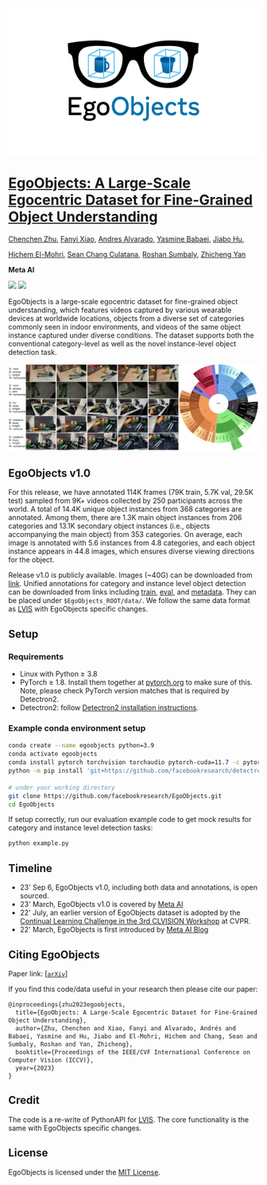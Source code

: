 <p align="center">
<img src="images/logo.png" height="300" align="center">
</p>

# [EgoObjects: A Large-Scale Egocentric Dataset for Fine-Grained Object Understanding](https://arxiv.org/abs/2309.08816)
[Chenchen Zhu](https://sites.google.com/andrew.cmu.edu/zcckernel), [Fanyi Xiao](https://fanyix.cs.ucdavis.edu/), [Andres Alvarado](https://www.linkedin.com/in/josecarlos12/), [Yasmine Babaei](https://www.linkedin.com/in/yasminebabaei/), [Jiabo Hu](https://www.linkedin.com/in/jiabo-hu-1321b1121/),

[Hichem El-Mohri](https://www.linkedin.com/in/hichem-elmohri/), [Sean Chang Culatana](https://ai.meta.com/people/sean-chang-culatana/), [Roshan Sumbaly](https://www.linkedin.com/in/rsumbaly/), [Zhicheng Yan](https://sites.google.com/view/zhicheng-yan)

**Meta AI**

<a href='https://github.com/facebookresearch/EgoObjects'><img src='https://img.shields.io/badge/Project-Page-Green'></a> <a href='https://arxiv.org/abs/2309.08816'><img src='https://img.shields.io/badge/Paper-Arxiv-red'></a>

EgoObjects is a large-scale egocentric dataset for fine-grained object understanding, which features videos captured by various wearable devices at worldwide locations, objects from a diverse set of categories commonly seen in indoor environments, and videos of the same object instance captured under diverse conditions. The dataset supports both the conventional category-level as well as the novel instance-level object detection task.

<img src="images/intro.png"/>

## EgoObjects v1.0

For this release, we have annotated 114K frames (79K train, 5.7K val, 29.5K test) sampled from 9K+ videos collected by 250 participants across the world. A total of 14.4K unique object instances from 368 categories are annotated. Among them, there are 1.3K main object instances from 206 categories and 13.1K secondary object instances (i.e., objects accompanying the main object) from 353 categories. On average, each image is annotated with 5.6 instances from 4.8 categories, and each object instance appears in 44.8 images, which ensures diverse viewing directions for the object. 

Release v1.0 is publicly available. Images (~40G) can be downloaded from [link](https://scontent-sjc3-1.xx.fbcdn.net/m1/v/t6/An8hVtaVFSLA4yMZFPktRgsXzMN0lbpzHWAXmD3nHmtOt0pV9u5aUW2XbTTDB2w4MgEFSWAjPz34t0chIVdMaGXDIBZ2xPGqicVHKcd1wMqEy76lMac.zip?ccb=10-5&oh=00_AfA0wAxSmMRo7uo21eBy76ABaMK84r36VWZ0faHb2M2SLA&oe=6503523E&_nc_sid=a7aa5b). Unified annotations for category and instance level object detection can be downloaded from links including [train](https://scontent-sjc3-1.xx.fbcdn.net/m1/v/t6/An-WS2mQvnrkM05xVRmd4NwzvUG42KxJV294Caeos-c0h8-XkxRyU9m4AdDvW5x9Sgxi4xHcXHkVkk0JyKtRZCmwCyw04Z-0ulrwQNAayOqnMvDkJvhL3nKJgtcUrA.json?ccb=10-5&oh=00_AfDkZYF6uVC8t6Mk_74ch_Y0y7r4HV8VpCMlyculohLogQ&oe=6500D9FC&_nc_sid=a7aa5b), [eval](https://scontent-sjc3-1.xx.fbcdn.net/m1/v/t6/An8ggk-BJQsp9pd3ra7o4f-xVlvsiNOzF7zrMHk124kuRtX_q5k3bMeO5t0LnG3LEEJuHLKZhKOYjQj7WB4dVnOtkTBG5cV4_9E4vv1KznH6Mt9SXAaTjbzJKrs.json?ccb=10-5&oh=00_AfDjh5CkzHUw57Axy86H-DQ7jFHy_a5l5x_8hTZ6CBGNjg&oe=6500CF45&_nc_sid=a7aa5b), and [metadata](https://scontent-sjc3-1.xx.fbcdn.net/m1/v/t6/An8K4G08lXqX2Om6ZxT8yc0w9oEoqNjimpfZSGFLENsvJ3xB4nuKak0A762P82rRnwptKSXdgwHQm1cdHgKqRu2tTsutxrPfiz_kApnl3AmOSQNiU2njLSlnjxlI.json?ccb=10-5&oh=00_AfD-MWI-SWH57d39SeSyCy1OmhzEGLNgg89IWMw8jGHnbg&oe=6500EC3B&_nc_sid=a7aa5b). They can be placed under `$EgoObjects_ROOT/data/`. We follow the same data format as [LVIS](https://www.lvisdataset.org/dataset) with EgoObjects specific changes.

## Setup

### Requirements
- Linux with Python ≥ 3.8
- PyTorch ≥ 1.8.
  Install them together at [pytorch.org](https://pytorch.org) to make sure of this. Note, please check
  PyTorch version matches that is required by Detectron2.
- Detectron2: follow [Detectron2 installation instructions](https://detectron2.readthedocs.io/tutorials/install.html).

### Example conda environment setup
```bash
conda create --name egoobjects python=3.9
conda activate egoobjects
conda install pytorch torchvision torchaudio pytorch-cuda=11.7 -c pytorch -c nvidia
python -m pip install 'git+https://github.com/facebookresearch/detectron2.git'

# under your working directory
git clone https://github.com/facebookresearch/EgoObjects.git
cd EgoObjects
```

If setup correctly, run our evaluation example code to get mock results for category and instance level detection tasks:
```bash
python example.py
```

## Timeline
- 23' Sep 6, EgoObjects v1.0, including both data and annotations, is open sourced.
- 23' March, EgoObjects v1.0 is covered by <a href="https://research.facebook.com/blog/2023/3/egoobjects-large-scale-egocentric-dataset-for-category-and-instance-level-object-understanding/">Meta AI</a>
- 22' July, an earlier version of EgoObjects dataset is adopted by the <a href="https://sites.google.com/view/clvision2022/challenge"> Continual Learning Challenge in the 3rd CLVISION Workshop</a> at CVPR.
- 22' March, EgoObjects is first introduced by <a href="https://ai.meta.com/blog/advancing-first-person-perception-with-2022-ego4d-challenge/#ego-objects">Meta AI Blog</a>

## Citing EgoObjects
Paper link: [[`arXiv`](https://arxiv.org/abs/2309.08816)]

If you find this code/data useful in your research then please cite our paper:
```
@inproceedings{zhu2023egoobjects,
  title={EgoObjects: A Large-Scale Egocentric Dataset for Fine-Grained Object Understanding},
  author={Zhu, Chenchen and Xiao, Fanyi and Alvarado, Andrés and Babaei, Yasmine and Hu, Jiabo and El-Mohri, Hichem and Chang, Sean and Sumbaly, Roshan and Yan, Zhicheng},
  booktitle={Proceedings of the IEEE/CVF International Conference on Computer Vision (ICCV)},
  year={2023}
}
```

## Credit
The code is a re-write of PythonAPI for [LVIS](https://github.com/lvis-dataset/lvis-api).
The core functionality is the same with EgoObjects specific changes.

## License
EgoObjects is licensed under the [MIT License](LICENSE).

